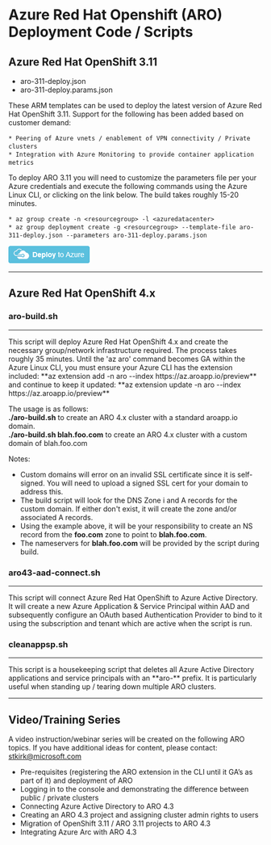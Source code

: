 # Azure Red Hat Openshift (ARO) Deployment Code / Scripts

## Azure Red Hat OpenShift 3.11

* aro-311-deploy.json
* aro-311-deploy.params.json

These ARM templates can be used to deploy the latest version of Azure Red Hat OpenShift 3.11. Support for the following has been added based on customer demand:
```
* Peering of Azure vnets / enablement of VPN connectivity / Private clusters
* Integration with Azure Monitoring to provide container application metrics
```
To deploy ARO 3.11 you will need to customize the parameters file per your Azure credentials and execute the following commands using the Azure Linux CLI, or clicking on the link below. The build takes roughly 15-20 minutes.
```
* az group create -n <resourcegroup> -l <azuredatacenter>
* az group deployment create -g <resourcegroup> --template-file aro-311-deploy.json --parameters aro-311-deploy.params.json
```

<a href="https://portal.azure.com/#create/Microsoft.Template/uri/https%3A%2F%2Fraw.githubusercontent.com%2Fjmo808%2farm-aro43%2fmaster%2Fazuredeploy.json" target="_blank">
<img src="https://raw.githubusercontent.com/Azure/azure-quickstart-templates/master/1-CONTRIBUTION-GUIDE/images/deploytoazure.png"/>
</a>

<hr>

## Azure Red Hat OpenShift 4.x

### aro-build.sh
<hr>
This script will deploy Azure Red Hat OpenShift 4.x and create the necessary group/network infrastructure required. The process takes roughly 35 minutes. Until the 'az aro' command becomes GA within the Azure Linux CLI, you must ensure your Azure CLI has the extension included: **az extension add -n aro --index https://az.aroapp.io/preview** and continue to keep it updated: **az extension update -n aro --index https://az.aroapp.io/preview**
<br>

The usage is as follows:<br>
**./aro-build.sh** to create an ARO 4.x cluster with a standard aroapp.io domain.<br>
**./aro-build.sh blah.foo.com** to create an ARO 4.x cluster with a custom domain of blah.foo.com

Notes:
* Custom domains will error on an invalid SSL certificate since it is self-signed. You will need to upload a signed SSL cert for your domain to address this.
* The build script will look for the DNS Zone i and A records for the custom domain. If either don't exist, it will create the zone and/or associated A records.
* Using the example above, it will be your responsibility to create an NS record from the **foo.com** zone to point to **blah.foo.com**.
* The nameservers for **blah.foo.com** will be provided by the script during build.

### aro43-aad-connect.sh
<hr>
This script will connect Azure Red Hat OpenShift to Azure Active Directory. It will create a new Azure Application & Service Principal within AAD and subsequently configure an OAuth based Authentication Provider to bind to it using the subscription and tenant which are active when the script is run.

### cleanappsp.sh
<hr>
This script is a housekeeping script that deletes all Azure Active Directory applications and service principals with an **aro-** prefix. It is particularly useful when standing up / tearing down multiple ARO clusters.

<hr>

## Video/Training Series
A video instruction/webinar series will be created on the following ARO topics. If you have additional ideas for content, please contact: stkirk@microsoft.com

* Pre-requisites (registering the ARO extension in the CLI until it GA’s as part of it) and deployment of ARO
* Logging in to the console and demonstrating the difference between public / private clusters
* Connecting Azure Active Directory to ARO 4.3
* Creating an ARO 4.3 project and assigning cluster admin rights to users
* Migration of OpenShift 3.11 / ARO 3.11 projects to ARO 4.3
* Integrating Azure Arc with ARO 4.3

